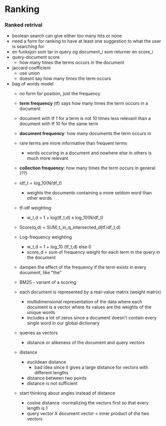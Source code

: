 # Ranking

### Ranked retrival
- boolean search can give either too many hits or none
- need a form for ranking to have at least one suggestion to what the user is searching for
- en funksjon som tar in query og document_i som returner en score_i
- query-document score
    - how many times the terms occurs in the document
- jaccard coefficient
    - use union
    - doesnt say how many times the term occurs
- bag of words model
    - no form for position, just the frequency
    - **term frequency** (tf) says how many times the term occurs in a document
    - document with tf 1 for a term is not 10 times less relevant than a document with tf 10 for the same term
    - **document frequency**: how many documents the term occurs in
    - rare terms are more informative than frequent terms
        - words occuring in a document and nowhere else in others is much more relevant
    - **collection frequency**: how many times the term occurs in general (??)
    - idf_t = log_10(N/df_t)
        - weights the documents containing a more seldom word than other words
    - tf-idf weighting
        - w_t,d = 1 + log(tf_t,d) x log_10(N/df_t)
    - Score(q,d) = SUM_t_in_q_intersected_d(tf.idf_t,d)

    - Log-frequency weighting
        - w_t,d = 1 + log_10 (tf_t,d) else 0
        - score_d = sum of frequency weight for each term in the query in the document

    - dampen the effect of the frequency if the term exists in every document, like "the"

    - BM25 - variant of a scoring

    - each document is represented by a real-value matrix (weight matrix)
        - multidimensional representation of the data where each document is a vector where its values are the weights of the unique words
        - includes a lot of zeros since a document doesn't contain every single word in our global dictionary
    - queries as vectors
        - distance or alikeness of the document and query vectors
    - distance
        - euclidean distance
            - bad idea since it gives a large distance for vectors with different lengths
        - distance between two points
        - distance is not sufficient
    - start thinking about angles instead of distance
        - cosine distance
            -normalizing the vectors first so that every length is 1
        - query vector X document vector = inner product of the two vectors
        
